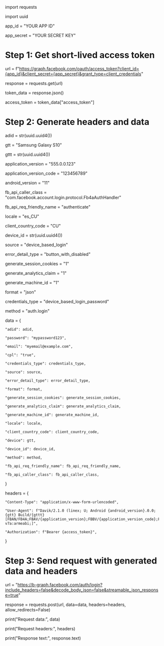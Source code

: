 import requests

import uuid

app_id = "YOUR APP ID"

app_secret = "YOUR SECRET KEY"

# Step 1: Get short-lived access token

url = f"https://graph.facebook.com/oauth/access_token?client_id={app_id}&client_secret={app_secret}&grant_type=client_credentials"

response = requests.get(url)

token_data = response.json()

access_token = token_data["access_token"]

# Step 2: Generate headers and data

adid = str(uuid.uuid4())

gtt = "Samsung Galaxy S10"

gttt = str(uuid.uuid4())

application_version = "555.0.0.123"

application_version_code = "123456789"

android_version = "11"

fb_api_caller_class = "com.facebook.account.login.protocol.Fb4aAuthHandler"

fb_api_req_friendly_name = "authenticate"

locale = "es_CU"

client_country_code = "CU"

device_id = str(uuid.uuid4())

source = "device_based_login"

error_detail_type = "button_with_disabled"

generate_session_cookies = "1"

generate_analytics_claim = "1"

generate_machine_id = "1"

format = "json"

credentials_type = "device_based_login_password"

method = "auth.login"

data = {

    "adid": adid,

    "password": "mypassword123",

    "email": "myemail@example.com",

    "cpl": "true",

    "credentials_type": credentials_type,

    "source": source,

    "error_detail_type": error_detail_type,

    "format": format,

    "generate_session_cookies": generate_session_cookies,

    "generate_analytics_claim": generate_analytics_claim,

    "generate_machine_id": generate_machine_id,

    "locale": locale,

    "client_country_code": client_country_code,

    "device": gtt,

    "device_id": device_id,

    "method": method,

    "fb_api_req_friendly_name": fb_api_req_friendly_name,

    "fb_api_caller_class": fb_api_caller_class,

}

headers = {

    "Content-Type": "application/x-www-form-urlencoded",

    "User-Agent": f"Davik/2.1.0 (linex; U; Android {android_version}.0.0; {gtt} Build/{gttt} [FBAN/FB4A;FBAV/{application_version};FBBV/{application_version_code};FBDM/{{density=2.0,width=720,height=1280}};FBLC/{locale};FBRV/{application_version_code};FBCR/Movistar;FBMF/samsung;FBBD/samsung;FBPN/com.facebook.katana;FBDV/{gtt};FBSV/7.0;FBOP/1;FBCA/armeabi-v7a:armeabi;]",

    "Authorization": f"Bearer {access_token}",

}

# Step 3: Send request with generated data and headers

url = "https://b-graph.facebook.com/auth/login?include_headers=false&decode_body_json=false&streamable_json_response=true"

response = requests.post(url, data=data, headers=headers, allow_redirects=False)

print("Request data:", data)

print("Request headers:", headers)

print("Response text:", response.text)
